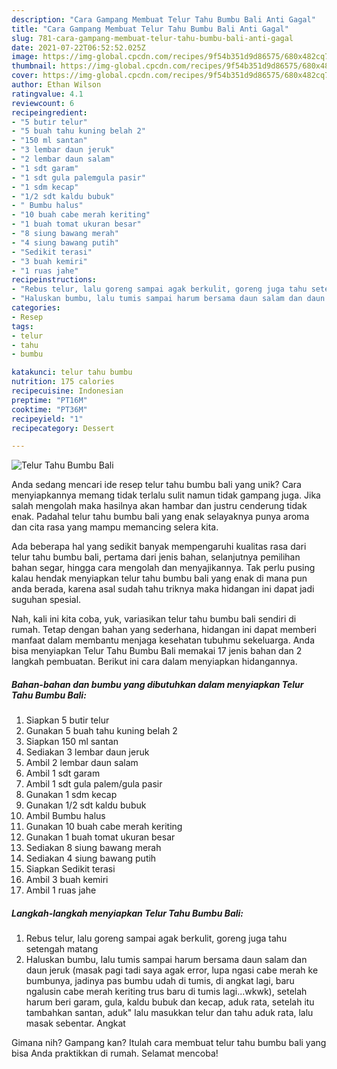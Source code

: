 ```yaml
---
description: "Cara Gampang Membuat Telur Tahu Bumbu Bali Anti Gagal"
title: "Cara Gampang Membuat Telur Tahu Bumbu Bali Anti Gagal"
slug: 781-cara-gampang-membuat-telur-tahu-bumbu-bali-anti-gagal
date: 2021-07-22T06:52:52.025Z
image: https://img-global.cpcdn.com/recipes/9f54b351d9d86575/680x482cq70/telur-tahu-bumbu-bali-foto-resep-utama.jpg
thumbnail: https://img-global.cpcdn.com/recipes/9f54b351d9d86575/680x482cq70/telur-tahu-bumbu-bali-foto-resep-utama.jpg
cover: https://img-global.cpcdn.com/recipes/9f54b351d9d86575/680x482cq70/telur-tahu-bumbu-bali-foto-resep-utama.jpg
author: Ethan Wilson
ratingvalue: 4.1
reviewcount: 6
recipeingredient:
- "5 butir telur"
- "5 buah tahu kuning belah 2"
- "150 ml santan"
- "3 lembar daun jeruk"
- "2 lembar daun salam"
- "1 sdt garam"
- "1 sdt gula palemgula pasir"
- "1 sdm kecap"
- "1/2 sdt kaldu bubuk"
- " Bumbu halus"
- "10 buah cabe merah keriting"
- "1 buah tomat ukuran besar"
- "8 siung bawang merah"
- "4 siung bawang putih"
- "Sedikit terasi"
- "3 buah kemiri"
- "1 ruas jahe"
recipeinstructions:
- "Rebus telur, lalu goreng sampai agak berkulit, goreng juga tahu setengah matang"
- "Haluskan bumbu, lalu tumis sampai harum bersama daun salam dan daun jeruk (masak pagi tadi saya agak error, lupa ngasi cabe merah ke bumbunya, jadinya pas bumbu udah di tumis, di angkat lagi, baru ngalusin cabe merah keriting trus baru di tumis lagi...wkwk), setelah harum beri garam, gula, kaldu bubuk dan kecap, aduk rata, setelah itu tambahkan santan, aduk&#34; lalu masukkan telur dan tahu aduk rata, lalu masak sebentar. Angkat"
categories:
- Resep
tags:
- telur
- tahu
- bumbu

katakunci: telur tahu bumbu 
nutrition: 175 calories
recipecuisine: Indonesian
preptime: "PT16M"
cooktime: "PT36M"
recipeyield: "1"
recipecategory: Dessert

---
```



![Telur Tahu Bumbu Bali](https://img-global.cpcdn.com/recipes/9f54b351d9d86575/680x482cq70/telur-tahu-bumbu-bali-foto-resep-utama.jpg)

Anda sedang mencari ide resep telur tahu bumbu bali yang unik? Cara menyiapkannya memang tidak terlalu sulit namun tidak gampang juga. Jika salah mengolah maka hasilnya akan hambar dan justru cenderung tidak enak. Padahal telur tahu bumbu bali yang enak selayaknya punya aroma dan cita rasa yang mampu memancing selera kita.

Ada beberapa hal yang sedikit banyak mempengaruhi kualitas rasa dari telur tahu bumbu bali, pertama dari jenis bahan, selanjutnya pemilihan bahan segar, hingga cara mengolah dan menyajikannya. Tak perlu pusing kalau hendak menyiapkan telur tahu bumbu bali yang enak di mana pun anda berada, karena asal sudah tahu triknya maka hidangan ini dapat jadi suguhan spesial.




Nah, kali ini kita coba, yuk, variasikan telur tahu bumbu bali sendiri di rumah. Tetap dengan bahan yang sederhana, hidangan ini dapat memberi manfaat dalam membantu menjaga kesehatan tubuhmu sekeluarga. Anda bisa menyiapkan Telur Tahu Bumbu Bali memakai 17 jenis bahan dan 2 langkah pembuatan. Berikut ini cara dalam menyiapkan hidangannya.

<!--inarticleads1-->

##### Bahan-bahan dan bumbu yang dibutuhkan dalam menyiapkan Telur Tahu Bumbu Bali:

1. Siapkan 5 butir telur
1. Gunakan 5 buah tahu kuning belah 2
1. Siapkan 150 ml santan
1. Sediakan 3 lembar daun jeruk
1. Ambil 2 lembar daun salam
1. Ambil 1 sdt garam
1. Ambil 1 sdt gula palem/gula pasir
1. Gunakan 1 sdm kecap
1. Gunakan 1/2 sdt kaldu bubuk
1. Ambil  Bumbu halus
1. Gunakan 10 buah cabe merah keriting
1. Gunakan 1 buah tomat ukuran besar
1. Sediakan 8 siung bawang merah
1. Sediakan 4 siung bawang putih
1. Siapkan Sedikit terasi
1. Ambil 3 buah kemiri
1. Ambil 1 ruas jahe




<!--inarticleads2-->

##### Langkah-langkah menyiapkan Telur Tahu Bumbu Bali:

1. Rebus telur, lalu goreng sampai agak berkulit, goreng juga tahu setengah matang
1. Haluskan bumbu, lalu tumis sampai harum bersama daun salam dan daun jeruk (masak pagi tadi saya agak error, lupa ngasi cabe merah ke bumbunya, jadinya pas bumbu udah di tumis, di angkat lagi, baru ngalusin cabe merah keriting trus baru di tumis lagi...wkwk), setelah harum beri garam, gula, kaldu bubuk dan kecap, aduk rata, setelah itu tambahkan santan, aduk&#34; lalu masukkan telur dan tahu aduk rata, lalu masak sebentar. Angkat




Gimana nih? Gampang kan? Itulah cara membuat telur tahu bumbu bali yang bisa Anda praktikkan di rumah. Selamat mencoba!
